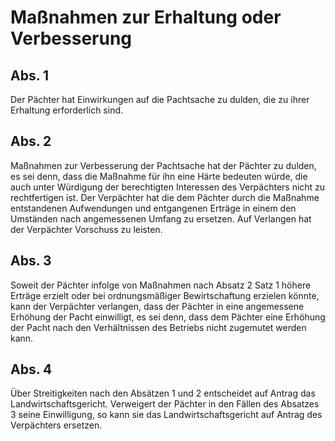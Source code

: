 # Maßnahmen zur Erhaltung oder Verbesserung



## Abs. 1

 Der Pächter hat Einwirkungen auf die Pachtsache zu dulden, die zu ihrer Erhaltung erforderlich sind.

## Abs. 2

 Maßnahmen zur Verbesserung der Pachtsache hat der Pächter zu dulden, es sei denn, dass die Maßnahme für ihn eine Härte bedeuten würde, die auch unter Würdigung der berechtigten Interessen des Verpächters nicht zu rechtfertigen ist. Der Verpächter hat die dem Pächter durch die Maßnahme entstandenen Aufwendungen und entgangenen Erträge in einem den Umständen nach angemessenen Umfang zu ersetzen. Auf Verlangen hat der Verpächter Vorschuss zu leisten.

## Abs. 3

 Soweit der Pächter infolge von Maßnahmen nach Absatz 2 Satz 1 höhere Erträge erzielt oder bei ordnungsmäßiger Bewirtschaftung erzielen könnte, kann der Verpächter verlangen, dass der Pächter in eine angemessene Erhöhung der Pacht einwilligt, es sei denn, dass dem Pächter eine Erhöhung der Pacht nach den Verhältnissen des Betriebs nicht zugemutet werden kann.

## Abs. 4

 Über Streitigkeiten nach den Absätzen 1 und 2 entscheidet auf Antrag das Landwirtschaftsgericht. Verweigert der Pächter in den Fällen des Absatzes 3 seine Einwilligung, so kann sie das Landwirtschaftsgericht auf Antrag des Verpächters ersetzen. 

